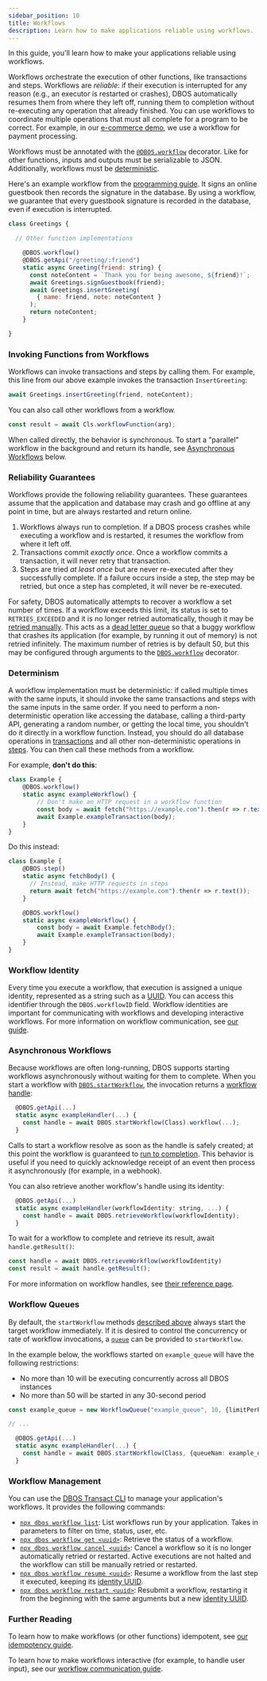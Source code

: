 ```yaml
---
sidebar_position: 10
title: Workflows
description: Learn how to make applications reliable using workflows.
---
```


In this guide, you'll learn how to make your applications reliable using workflows.

Workflows orchestrate the execution of other functions, like transactions and steps.
Workflows are _reliable_: if their execution is interrupted for any reason (e.g., an executor is restarted or crashes), DBOS automatically resumes them from where they left off, running them to completion without re-executing any operation that already finished.
You can use workflows to coordinate multiple operations that must all complete for a program to be correct.
For example, in our [e-commerce demo](https://github.com/dbos-inc/dbos-demo-apps/tree/main/typescript/e-commerce), we use a workflow for payment processing.

Workflows must be annotated with the [`@DBOS.workflow`](../../reference/transactapi/oldapi/decorators#workflow) decorator.
Like for other functions, inputs and outputs must be serializable to JSON.
Additionally, workflows must be [deterministic](#determinism).

Here's an example workflow from the [programming guide](../../programming-guide.md). It signs an online guestbook then records the signature in the database.
By using a workflow, we guarantee that every guestbook signature is recorded in the database, even if execution is interrupted.

```javascript
class Greetings {

  // Other function implementations

    @DBOS.workflow()
    @DBOS.getApi("/greeting/:friend")
    static async Greeting(friend: string) {
      const noteContent = `Thank you for being awesome, ${friend}!`;
      await Greetings.signGuestbook(friend);
      await Greetings.insertGreeting(
        { name: friend, note: noteContent }
      );
      return noteContent;
    }

}
```

### Invoking Functions from Workflows

Workflows can invoke transactions and steps by calling them.
For example, this line from our above example invokes the transaction `InsertGreeting`:

```javascript
await Greetings.insertGreeting(friend, noteContent);
```

You can also call other workflows from a workflow.

```typescript
const result = await Cls.workflowFunction(arg);
```

When called directly, the behavior is synchronous.  To start a "parallel" workflow in the background and return its handle, see [Asynchronous Workflows](#asynchronous-workflows) below.

### Reliability Guarantees

Workflows provide the following reliability guarantees.
These guarantees assume that the application and database may crash and go offline at any point in time, but are always restarted and return online.

1.  Workflows always run to completion.  If a DBOS process crashes while executing a workflow and is restarted, it resumes the workflow from where it left off.
2.  Transactions commit _exactly once_.  Once a workflow commits a transaction, it will never retry that transaction.
3.  Steps are tried _at least once_ but are never re-executed after they successfully complete.  If a failure occurs inside a step, the step may be retried, but once a step has completed, it will never be re-executed.

For safety, DBOS automatically attempts to recover a workflow a set number of times.
If a workflow exceeds this limit, its status is set to `RETRIES_EXCEEDED` and it is no longer retried automatically, though it may be [retried manually](#workflow-management).
This acts as a [dead letter queue](https://en.wikipedia.org/wiki/Dead_letter_queue) so that a buggy workflow that crashes its application (for example, by running it out of memory) is not retried infinitely.
The maximum number of retries is by default 50, but this may be configured through arguments to the [`DBOS.workflow`](../../reference/transactapi/dbos-class#dbosworkflow) decorator.

### Determinism

A workflow implementation must be deterministic: if called multiple times with the same inputs, it should invoke the same transactions and steps with the same inputs in the same order.
If you need to perform a non-deterministic operation like accessing the database, calling a third-party API, generating a random number, or getting the local time, you shouldn't do it directly in a workflow function.
Instead, you should do all database operations in [transactions](./transaction-tutorial) and all other non-deterministic operations in [steps](./step-tutorial).
You can then call these methods from a workflow.

For example, **don't do this**:

```javascript
class Example {
    @DBOS.workflow()
    static async exampleWorkflow() {
        // Don't make an HTTP request in a workflow function
        const body = await fetch("https://example.com").then(r => r.text()); 
        await Example.exampleTransaction(body);
    }
}
```

Do this instead:

```javascript
class Example {
    @DBOS.step()
    static async fetchBody() {
      // Instead, make HTTP requests in steps
      return await fetch("https://example.com").then(r => r.text());
    }

    @DBOS.workflow()
    static async exampleWorkflow() {
        const body = await Example.fetchBody();
        await Example.exampleTransaction(body);
    }
}
```

### Workflow Identity

Every time you execute a workflow, that execution is assigned a unique identity, represented as a string such as a [UUID](https://en.wikipedia.org/wiki/Universally_unique_identifier).
You can access this identifier through the `DBOS.workflowID` field.
Workflow identities are important for communicating with workflows and developing interactive workflows.
For more information on workflow communication, see [our guide](./workflow-communication-tutorial.md).

### Asynchronous Workflows

Because workflows are often long-running, DBOS supports starting workflows asynchronously without waiting for them to complete.
When you start a workflow with [`DBOS.startWorkflow`](../../reference/transactapi/dbos-class#starting-background-workflows), the invocation returns a [workflow handle](../../reference/transactapi/workflow-handles):

```javascript
  @DBOS.getApi(...)
  static async exampleHandler(...) {
    const handle = await DBOS.startWorkflow(Class).workflow(...);
  }
```

Calls to start a workflow resolve as soon as the handle is safely created; at this point the workflow is guaranteed to [run to completion](./workflow-tutorial.md#reliability-guarantees).
This behavior is useful if you need to quickly acknowledge receipt of an event then process it asynchronously (for example, in a webhook).

You can also retrieve another workflow's handle using its identity:

```javascript
  @DBOS.getApi(...)
  static async exampleHandler(workflowIdentity: string, ...) {
    const handle = await DBOS.retrieveWorkflow(workflowIdentity);
  }
```

To wait for a workflow to complete and retrieve its result, await `handle.getResult()`:

```javascript
const handle = await DBOS.retrieveWorkflow(workflowIdentity)
const result = await handle.getResult();
```

For more information on workflow handles, see [their reference page](../../reference/transactapi/workflow-handles).

### Workflow Queues

By default, the `startWorkflow` methods [described above](#asynchronous-workflows) always start the target workflow immediately.  If it is desired to control the concurrency or rate of workflow invocations, a [`queue`](../../reference/transactapi/workflow-queues.md) can be provided to `startWorkflow`.

In the example below, the workflows started on `example_queue` will have the following restrictions:
- No more than 10 will be executing concurrently across all DBOS instances
- No more than 50 will be started in any 30-second period

```typescript
const example_queue = new WorkflowQueue("example_queue", 10, {limitPerPeriod: 50, periodSec: 30});

// ...

  @DBOS.getApi(...)
  static async exampleHandler(...) {
    const handle = await DBOS.startWorkflow(Class, {queueNam: example_queue.name}).workflow(...);
  }

```

### Workflow Management

You can use the [DBOS Transact CLI](../../reference/tools/cli.md) to manage your application's workflows.
It provides the following commands:

- [`npx dbos workflow list`](../../reference/tools/cli.md#npx-dbos-workflow-list): List workflows run by your application. Takes in parameters to filter on time, status, user, etc.
- [`npx dbos workflow get <uuid>`](../../reference/tools/cli.md#npx-dbos-workflow-get): Retrieve the status of a workflow.
- [`npx dbos workflow cancel <uuid>`](../../reference/tools/cli.md#npx-dbos-workflow-cancel): Cancel a workflow so it is no longer automatically retried or restarted. Active executions are not halted and the workflow can still be manually retried or restarted.
- [`npx dbos workflow resume <uuid>`](../../reference/tools/cli.md#npx-dbos-workflow-resume): Resume a workflow from the last step it executed, keeping its [identity UUID](#workflow-identity).
- [`npx dbos workflow restart <uuid>`](../../reference/tools/cli.md#npx-dbos-workflow-restart): Resubmit a workflow, restarting it from the beginning with the same arguments but a new [identity UUID](#workflow-identity).

### Further Reading

To learn how to make workflows (or other functions) idempotent, see [our idempotency guide](./idempotency-tutorial).

To learn how to make workflows interactive (for example, to handle user input), see our [workflow communication guide](./workflow-communication-tutorial).
